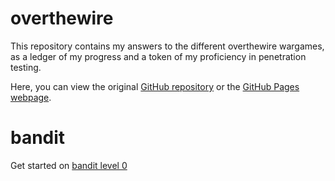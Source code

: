# overthewire
This repository contains my answers to the different overthewire wargames, as a ledger of my progress and a token of my proficiency in penetration testing.

Here, you can view the original [GitHub repository](https://github.com/simonaertssen/overthewire) or the [GitHub Pages webpage](https://simonaertssen.github.io/overthewire/).

# bandit
Get started on [bandit level 0](bandit/bandit0.md)
